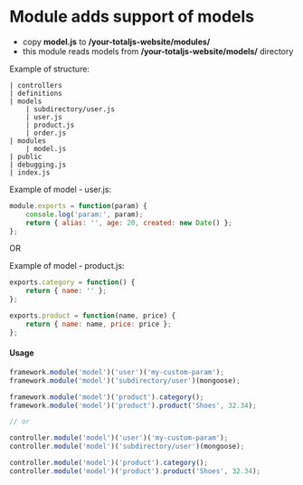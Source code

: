 # Module adds support of models

- copy **model.js** to __/your-totaljs-website/modules/__
- this module reads models from __/your-totaljs-website/models/__ directory

Example of structure:

```
| controllers
| definitions
| models
    | subdirectory/user.js
    | user.js
    | product.js
    | order.js
| modules
    | model.js
| public
| debugging.js
| index.js
```

Example of model - user.js:

```js
module.exports = function(param) {
	console.log('param:', param);
	return { alias: '', age: 20, created: new Date() };
};
```

OR

Example of model - product.js:

```js
exports.category = function() {
	return { name: '' };
};

exports.product = function(name, price) {
	return { name: name, price: price };
};
```

#### Usage

```js
framework.module('model')('user')('my-custom-param');
framework.module('model')('subdirectory/user')(mongoose);

framework.module('model')('product').category();
framework.module('model')('product').product('Shoes', 32.34);

// or

controller.module('model')('user')('my-custom-param');
controller.module('model')('subdirectory/user')(mongoose);

controller.module('model')('product').category();
controller.module('model')('product').product('Shoes', 32.34);
```